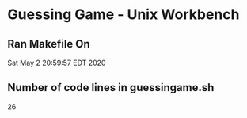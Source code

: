 # Guessing Game - Unix Workbench
## Ran Makefile On
Sat May  2 20:59:57 EDT 2020
## Number of code lines in guessingame.sh
26
